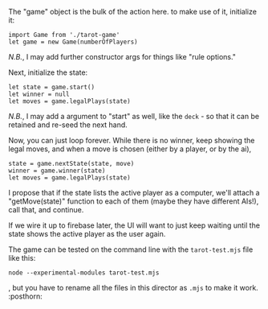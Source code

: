 The "game" object is the bulk of the action here.
to make use of it, initialize it:

```
import Game from './tarot-game'
let game = new Game(numberOfPlayers)
```
_N.B._, I may add further constructor args for things like "rule options."

Next, initialize the state:
```
let state = game.start()
let winner = null
let moves = game.legalPlays(state)

```
_N.B._, I may add a argument to "start" as well, like the `deck` - so that it can be retained and re-seed the next hand.


Now, you can just loop forever. 
While there is no winner, keep showing the legal moves,
and when a move is chosen (either by a player, or by the ai), 
```
state = game.nextState(state, move)
winner = game.winner(state)
let moves = game.legalPlays(state)
```

I propose that if the state lists the active player as a computer, we'll attach a "getMove(state)" function to each of them (maybe they have different AIs!), call that, and continue.

If we wire it up to firebase later, the UI will want to just keep waiting until the state shows the active player as the user again.

The game can be tested on the command line with the `tarot-test.mjs` file like this:
```
node --experimental-modules tarot-test.mjs
```
, but you have to rename all the files in this director as `.mjs` to make it work. :posthorn: